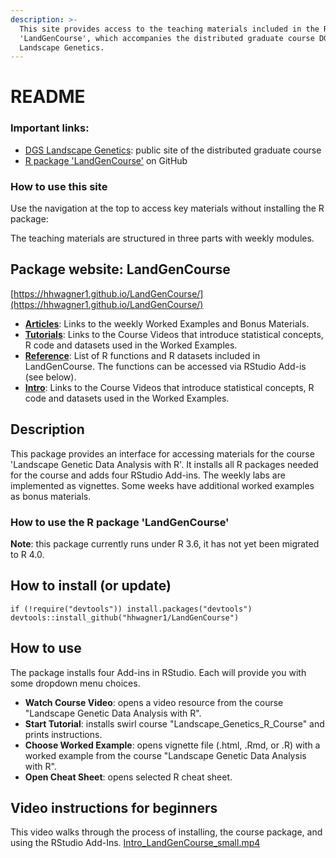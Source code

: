 ```yaml
---
description: >-
  This site provides access to the teaching materials included in the R package
  'LandGenCourse', which accompanies the distributed graduate course DGS
  Landscape Genetics.
---
```


# README

### Important links:

* [DGS Landscape Genetics](https://sites.google.com/site/landscapegeneticscourse/): public site of the distributed graduate course
* [R package 'LandGenCourse'](https://github.com/hhwagner1/LandGenCourse) on GitHub

### How to use this site

Use the navigation at the top to access key materials without installing the R package:

The teaching materials are structured in three parts with weekly modules. 

## Package website: LandGenCourse

[https://hhwagner1.github.io/LandGenCourse/](https://hhwagner1.github.io/LandGenCourse/)

* [**Articles**](https://hhwagner1.github.io/LandGenCourse/articles/index.html): Links to the weekly Worked Examples and Bonus Materials.
* [**Tutorials**](https://hhwagner1.github.io/LandGenCourse/tutorials/index.html): Links to the Course Videos that introduce statistical concepts, R code and datasets used in the Worked Examples.
* [**Reference**](https://hhwagner1.github.io/LandGenCourse/reference/index.html): List of R functions and R datasets included in LandGenCourse. The functions can be accessed via RStudio Add-is \(see below\). 
* [**Intro**](https://hhwagner1.github.io/LandGenCourse/intro/index.html): Links to the Course Videos that introduce statistical concepts, R code and datasets used in the Worked Examples.

## Description

This package provides an interface for accessing materials for the course 'Landscape Genetic Data Analysis with R'. It installs all R packages needed for the course and adds four RStudio Add-ins. The weekly labs are implemented as vignettes. Some weeks have additional worked examples as bonus materials.

### How to use the R package 'LandGenCourse'

**Note**: this package currently runs under R 3.6, it has not yet been migrated to R 4.0.

## How to install \(or update\)

```text
if (!require("devtools")) install.packages("devtools")
devtools::install_github("hhwagner1/LandGenCourse")
```

## How to use

The package installs four Add-ins in RStudio. Each will provide you with some dropdown menu choices.

* **Watch Course Video**: opens a video resource from the course "Landscape Genetic Data Analysis with R".
* **Start Tutorial**: installs swirl course "Landscape\_Genetics\_R\_Course" and prints instructions.
* **Choose Worked Example**: opens vignette file \(.html, .Rmd, or .R\) with a worked example from the course "Landscape Genetic Data Analysis with R".
* **Open Cheat Sheet**: opens selected R cheat sheet.

## Video instructions for beginners

This video walks through the process of installing, the course package, and using the RStudio Add-Ins. [Intro\_LandGenCourse\_small.mp4](https://www.dropbox.com/s/598kwim7x09m47t/Intro_LandGenCourse_small.mp4?dl=0)

